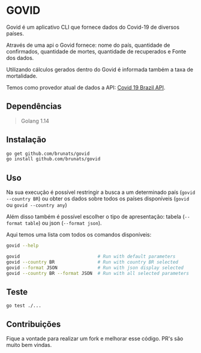 # GOVID

Govid é um aplicativo CLI que fornece dados do Covid-19 de diversos países.

Através de uma api o Govid fornece: nome do país, quantidade de confirmados, quantidade de mortes, quantidade de recuperados e Fonte dos dados.

Utilizando cálculos gerados dentro do Govid é informada também a taxa de mortalidade.

Temos como provedor atual de dados a API: [Covid 19 Brazil API](https://github.com/devarthurribeiro/covid19-brazil-api).

## Dependências

> Golang 1.14

## Instalação

```bash
go get github.com/brunats/govid
go install github.com/brunats/govid
```

## Uso

Na sua execução é possível restringir a busca a um determinado país (`govid --country BR`) ou obter os dados sobre todos os países disponíveis (`govid` ou `govid --country any`)

Além disso também é possível escolher o tipo de apresentação: tabela (`--format table`) ou json (`--format json`).

Aqui temos uma lista com todos os comandos disponíveis:

```bash
govid --help

govid                             # Run with default parameters
govid --country BR                # Run with country BR selected
govid --format JSON               # Run with json display selected
govid --country BR --format JSON  # Run with all selected parameters

```

## Teste
```
go test ./...
```

## Contribuições

Fique a vontade para realizar um fork e melhorar esse código.
PR's são muito bem vindas.